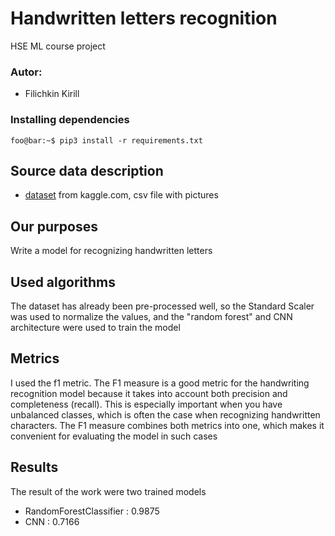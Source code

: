 #  Handwritten letters recognition
HSE ML course project

### Autor:
- Filichkin Kirill


### Installing dependencies
```console
foo@bar:~$ pip3 install -r requirements.txt
```

##  Source data description
- [dataset](https://www.kaggle.com/datasets/sachinpatel21/az-handwritten-alphabets-in-csv-format) from kaggle.com, csv file with pictures

## Our purposes
Write a model for recognizing handwritten letters

## Used algorithms

The dataset has already been pre-processed well, so the Standard Scaler was used to normalize the values, and the "random forest" and CNN architecture were used to train the model

## Metrics

I used the f1 metric. The F1 measure is a good metric for the handwriting recognition model because it takes into account both precision and completeness (recall). This is especially important when you have unbalanced classes, which is often the case when recognizing handwritten characters. The F1 measure combines both metrics into one, which makes it convenient for evaluating the model in such cases


## Results
The result of the work were two trained models

- RandomForestClassifier : 0.9875
- CNN : 0.7166

